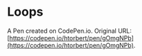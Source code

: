 # Loops

A Pen created on CodePen.io. Original URL: [https://codepen.io/htorbert/pen/gOmgNPb](https://codepen.io/htorbert/pen/gOmgNPb).



